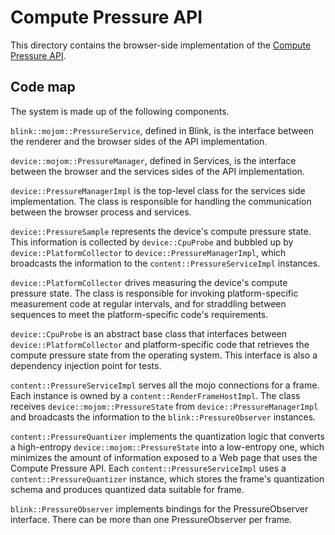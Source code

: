 # Compute Pressure API

This directory contains the browser-side implementation of the
[Compute Pressure API](https://github.com/wicg/compute-pressure/).

## Code map

The system is made up of the following components.

`blink::mojom::PressureService`, defined in Blink, is the interface between
the renderer and the browser sides of the API implementation.

`device::mojom::PressureManager`, defined in Services, is the interface
between the browser and the services sides of the API implementation.

`device::PressureManagerImpl` is the top-level class for the services side
implementation. The class is responsible for handling the communication
between the browser process and services.

`device::PressureSample` represents the device's compute pressure state.
This information is collected by `device::CpuProbe` and bubbled up by
`device::PlatformCollector` to `device::PressureManagerImpl`, which broadcasts
the information to the `content::PressureServiceImpl` instances.

`device::PlatformCollector` drives measuring the device's compute pressure
state. The class is responsible for invoking platform-specific measurement
code at regular intervals, and for straddling between sequences to meet
the platform-specific code's requirements.

`device::CpuProbe` is an abstract base class that interfaces between
`device::PlatformCollector` and platform-specific code that retrieves the
compute pressure state from the operating system. This interface is also
a dependency injection point for tests.

`content::PressureServiceImpl` serves all the mojo connections for a frame.
Each instance is owned by a `content::RenderFrameHostImpl`. The class receives
`device::mojom::PressureState` from `device::PressureManagerImpl` and
broadcasts the information to the `blink::PressureObserver` instances.

`content::PressureQuantizer` implements the quantization logic that converts
a high-entropy `device::mojom::PressureState` into a low-entropy one, which
minimizes the amount of information exposed to a Web page that uses the
Compute Pressure API. Each `content::PressureServiceImpl` uses a
`content::PressureQuantizer` instance, which stores the frame's
quantization schema and produces quantized data suitable for frame.

`blink::PressureObserver` implements bindings for the PressureObserver
interface. There can be more than one PressureObserver per frame.
